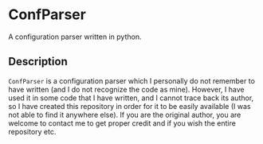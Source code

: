 # ConfParser

A configuration parser written in python.

## Description

`ConfParser` is a configuration parser which I personally do not remember to
have written (and I do not recognize the code as mine). However, I have used
it in some code that I have written, and I cannot trace back its author, so I
have created this repository in order for it to be easily available (I was not
able to find it anywhere else). If you are the original author, you are
welcome to contact me to get proper credit and if you wish the entire
repository etc.
